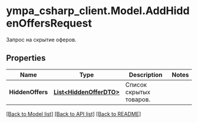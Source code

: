 # ympa_csharp_client.Model.AddHiddenOffersRequest
Запрос на скрытие оферов.

## Properties

Name | Type | Description | Notes
------------ | ------------- | ------------- | -------------
**HiddenOffers** | [**List&lt;HiddenOfferDTO&gt;**](HiddenOfferDTO.md) | Список скрытых товаров.  | 

[[Back to Model list]](../README.md#documentation-for-models) [[Back to API list]](../README.md#documentation-for-api-endpoints) [[Back to README]](../README.md)

